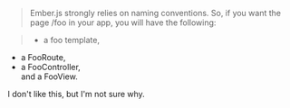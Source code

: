 >Ember.js strongly relies on naming conventions. So, if you want the page /foo in your app, you will have the following:

>* a foo template,  
* a FooRoute,  
* a FooController,  
and a FooView.  

I don't like this, but I'm not sure why.